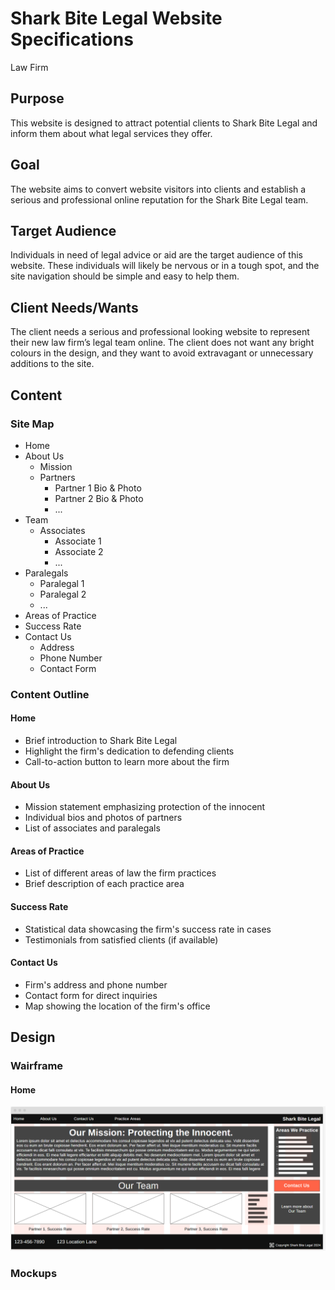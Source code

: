 # Shark Bite Legal Website Specifications

Law Firm

## Purpose 
This website is designed to attract potential clients to Shark Bite Legal and inform them about what legal services they offer. 
 
## Goal 
The website aims to convert website visitors into clients and establish a serious and professional online reputation for the Shark Bite Legal team. 
 
## Target Audience 
Individuals in need of legal advice or aid are the target audience of this website. These individuals will likely be nervous or in a tough spot, and the site navigation should be simple and easy to help them. 
 
## Client Needs/Wants 
The client needs a serious and professional looking website to represent their new law firm’s legal team online. The client does not want any bright colours in the design, and they want to avoid extravagant or unnecessary additions to the site. 
 
## Content 

### Site Map

- Home
- About Us
  - Mission
  - Partners
    - Partner 1 Bio & Photo
    - Partner 2 Bio & Photo
    - ...
 - Team
   - Associates
     - Associate 1
     - Associate 2
     - ...
 - Paralegals
    - Paralegal 1
    - Paralegal 2
    - ...
- Areas of Practice
- Success Rate
- Contact Us
  - Address
  - Phone Number
  - Contact Form

### Content Outline

#### Home

- Brief introduction to Shark Bite Legal
- Highlight the firm's dedication to defending clients
- Call-to-action button to learn more about the firm

#### About Us

- Mission statement emphasizing protection of the innocent
- Individual bios and photos of partners
- List of associates and paralegals

#### Areas of Practice

- List of different areas of law the firm practices
- Brief description of each practice area

#### Success Rate

- Statistical data showcasing the firm's success rate in cases
- Testimonials from satisfied clients (if available)


#### Contact Us

- Firm's address and phone number
- Contact form for direct inquiries
- Map showing the location of the firm's office

## Design

### Wairframe

#### Home

![Home](wairfram/wairfram-home.png)

### Mockups

